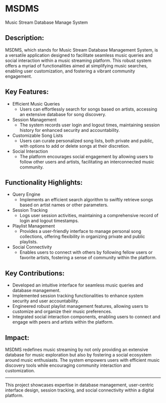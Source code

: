 # MSDMS
Music Stream Database Manage System

## Description:
MSDMS, which stands for Music Stream Database Management System, is a versatile application designed to facilitate seamless music queries and social interaction within a music streaming platform. This robust system offers a myriad of functionalities aimed at simplifying music searches, enabling user customization, and fostering a vibrant community engagement.

## Key Features:

- Efficient Music Queries 
  -  Users can effortlessly search for songs based on artists, accessing an extensive database for song discovery.
- Session Management
  -  The system records user login and logout times, maintaining session history for enhanced security and accountability.
- Customizable Song Lists
  -  Users can curate personalized song lists, both private and public, with options to add or delete songs at their discretion.
- Social Interaction
  -  The platform encourages social engagement by allowing users to follow other users and artists, facilitating an interconnected music community.

## Functionality Highlights:

- Query Engine
  -  Implements an efficient search algorithm to swiftly retrieve songs based on artist names or other parameters.
- Session Tracking
  -  Logs user session activities, maintaining a comprehensive record of login and logout timestamps.
- Playlist Management
  -  Provides a user-friendly interface to manage personal song collections, offering flexibility in organizing private and public playlists.
- Social Connectivity
  -  Enables users to connect with others by following fellow users or favorite artists, fostering a sense of community within the platform.

## Key Contributions:

- Developed an intuitive interface for seamless music queries and database management.
- Implemented session tracking functionalities to enhance system security and user accountability.
- Engineered robust playlist management features, allowing users to customize and organize their music preferences.
- Integrated social interaction components, enabling users to connect and engage with peers and artists within the platform.

## Impact:
MSDMS redefines music streaming by not only providing an extensive database for music exploration but also by fostering a social ecosystem around music enthusiasts. The system empowers users with efficient music discovery tools while encouraging community interaction and customization.

---

This project showcases expertise in database management, user-centric interface design, session tracking, and social connectivity within a digital platform.

